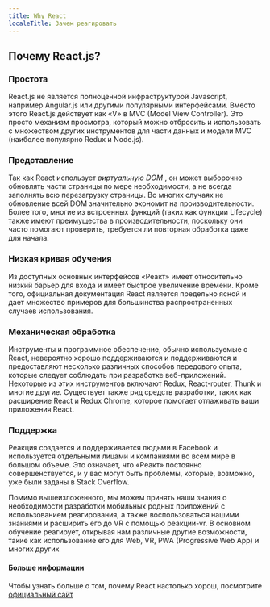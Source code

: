 ```yaml
---
title: Why React
localeTitle: Зачем реагировать
---
```

## Почему React.js?

### Простота

React.js не является полноценной инфраструктурой Javascript, например Angular.js или другими популярными интерфейсами. Вместо этого React.js действует как «V» в MVC (Model View Controller). Это просто механизм просмотра, который можно отбросить и использовать с множеством других инструментов для части данных и модели MVC (наиболее популярно Redux и Node.js).

### Представление

Так как React использует _виртуальную DOM_ , он может выборочно обновлять части страницы по мере необходимости, а не всегда заполнять всю перезагрузку страницы. Во многих случаях не обновление всей DOM значительно экономит на производительности. Более того, многие из встроенных функций (таких как функции Lifecycle) также имеют преимущества в производительности, поскольку они часто помогают проверить, требуется ли повторная обработка даже для начала.

### Низкая кривая обучения

Из доступных основных интерфейсов «Реакт» имеет относительно низкий барьер для входа и имеет быстрое увеличение времени. Кроме того, официальная документация React является предельно ясной и дает множество примеров для большинства распространенных случаев использования.

### Механическая обработка

Инструменты и программное обеспечение, обычно используемые с React, невероятно хорошо поддерживаются и поддерживаются и предоставляют несколько различных способов передового опыта, которые следует соблюдать при разработке веб-приложений. Некоторые из этих инструментов включают Redux, React-router, Thunk и многие другие. Существует также ряд средств разработки, таких как расширение React и Redux Chrome, которое помогает отлаживать ваши приложения React.

### Поддержка

Реакция создается и поддерживается людьми в Facebook и используется отдельными лицами и компаниями во всем мире в большом объеме. Это означает, что «Реакт» постоянно совершенствуется, и у вас могут быть проблемы, которые, возможно, уже были заданы в Stack Overflow.

Помимо вышеизложенного, мы можем принять наши знания о необходимости разработки мобильных родных приложений с использованием реагирования, а также воспользоваться нашими знаниями и расширить его до VR с помощью реакции-vr. В основном обучение реагирует, открывая нам различные другие возможности, такие как использование его для Web, VR, PWA (Progressive Web App) и многих других

#### Больше информации

Чтобы узнать больше о том, почему React настолько хорош, посмотрите [официальный сайт](https://reactjs.org/)
